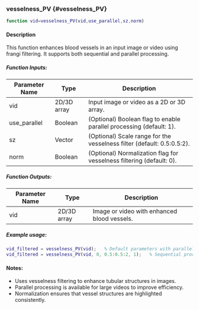 ### vesselness_PV {#vesselness_PV}

```matlab
function vid=vesselness_PV(vid,use_parallel,sz,norm)
```

#### Description
This function enhances blood vessels in an input image or video using frangi filtering. It supports both sequential and parallel processing.

##### Function Inputs:
| Parameter Name | Type    | Description                                   |
|---------------|---------|-----------------------------------------------|
| vid           | 2D/3D array | Input image or video as a 2D or 3D array.     |
| use_parallel  | Boolean | (Optional) Boolean flag to enable parallel processing (default: 1). |
| sz            | Vector  | (Optional) Scale range for the vesselness filter (default: 0.5:0.5:2). |
| norm          | Boolean | (Optional) Normalization flag for vesselness filtering (default: 0). |

##### Function Outputs:
| Parameter Name | Type    | Description                      |
|---------------|---------|----------------------------------|
| vid           | 2D/3D array | Image or video with enhanced blood vessels. |

##### Example usage:
```matlab
vid_filtered = vesselness_PV(vid);   % Default parameters with parallel processing
vid_filtered = vesselness_PV(vid, 0, 0.5:0.5:2, 1);   % Sequential processing with normalization
```

#### Notes:
- Uses vesselness filtering to enhance tubular structures in images.
- Parallel processing is available for large videos to improve efficiency.
- Normalization ensures that vessel structures are highlighted consistently.
